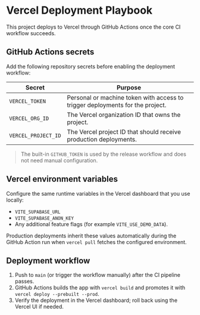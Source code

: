 # Vercel Deployment Playbook

This project deploys to Vercel through GitHub Actions once the core CI workflow succeeds.

## GitHub Actions secrets

Add the following repository secrets before enabling the deployment workflow:

| Secret | Purpose |
| --- | --- |
| `VERCEL_TOKEN` | Personal or machine token with access to trigger deployments for the project. |
| `VERCEL_ORG_ID` | The Vercel organization ID that owns the project. |
| `VERCEL_PROJECT_ID` | The Vercel project ID that should receive production deployments. |

> The built-in `GITHUB_TOKEN` is used by the release workflow and does not need manual configuration.

## Vercel environment variables

Configure the same runtime variables in the Vercel dashboard that you use locally:

- `VITE_SUPABASE_URL`
- `VITE_SUPABASE_ANON_KEY`
- Any additional feature flags (for example `VITE_USE_DEMO_DATA`).

Production deployments inherit these values automatically during the GitHub Action run when `vercel pull` fetches the configured environment.

## Deployment workflow

1. Push to `main` (or trigger the workflow manually) after the CI pipeline passes.
2. GitHub Actions builds the app with `vercel build` and promotes it with `vercel deploy --prebuilt --prod`.
3. Verify the deployment in the Vercel dashboard; roll back using the Vercel UI if needed.
